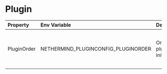 # Plugin

| Property    | Env Variable                        | Description                    | Default                                                           |
|:------------|:------------------------------------|:-------------------------------|:------------------------------------------------------------------|
| PluginOrder | NETHERMIND_PLUGINCONFIG_PLUGINORDER | Order of plugin initialization | [Clique, Aura, Ethash, AuRaMerge, Merge, MEV, HealthChecks, Hive] |
